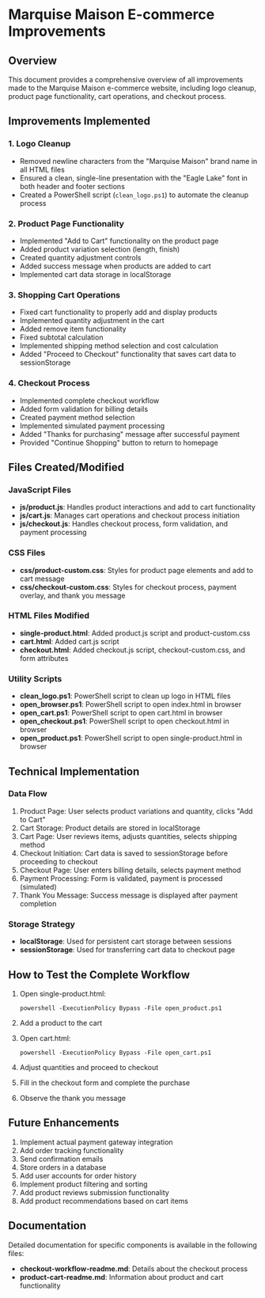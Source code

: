 # Marquise Maison E-commerce Improvements

## Overview

This document provides a comprehensive overview of all improvements made to the Marquise Maison e-commerce website, including logo cleanup, product page functionality, cart operations, and checkout process.

## Improvements Implemented

### 1. Logo Cleanup

- Removed newline characters from the "Marquise Maison" brand name in all HTML files
- Ensured a clean, single-line presentation with the "Eagle Lake" font in both header and footer sections
- Created a PowerShell script (`clean_logo.ps1`) to automate the cleanup process

### 2. Product Page Functionality

- Implemented "Add to Cart" functionality on the product page
- Added product variation selection (length, finish)
- Created quantity adjustment controls
- Added success message when products are added to cart
- Implemented cart data storage in localStorage

### 3. Shopping Cart Operations

- Fixed cart functionality to properly add and display products
- Implemented quantity adjustment in the cart
- Added remove item functionality
- Fixed subtotal calculation
- Implemented shipping method selection and cost calculation
- Added "Proceed to Checkout" functionality that saves cart data to sessionStorage

### 4. Checkout Process

- Implemented complete checkout workflow
- Added form validation for billing details
- Created payment method selection
- Implemented simulated payment processing
- Added "Thanks for purchasing" message after successful payment
- Provided "Continue Shopping" button to return to homepage

## Files Created/Modified

### JavaScript Files

- **js/product.js**: Handles product interactions and add to cart functionality
- **js/cart.js**: Manages cart operations and checkout process initiation
- **js/checkout.js**: Handles checkout process, form validation, and payment processing

### CSS Files

- **css/product-custom.css**: Styles for product page elements and add to cart message
- **css/checkout-custom.css**: Styles for checkout process, payment overlay, and thank you message

### HTML Files Modified

- **single-product.html**: Added product.js script and product-custom.css
- **cart.html**: Added cart.js script
- **checkout.html**: Added checkout.js script, checkout-custom.css, and form attributes

### Utility Scripts

- **clean_logo.ps1**: PowerShell script to clean up logo in HTML files
- **open_browser.ps1**: PowerShell script to open index.html in browser
- **open_cart.ps1**: PowerShell script to open cart.html in browser
- **open_checkout.ps1**: PowerShell script to open checkout.html in browser
- **open_product.ps1**: PowerShell script to open single-product.html in browser

## Technical Implementation

### Data Flow

1. Product Page: User selects product variations and quantity, clicks "Add to Cart"
2. Cart Storage: Product details are stored in localStorage
3. Cart Page: User reviews items, adjusts quantities, selects shipping method
4. Checkout Initiation: Cart data is saved to sessionStorage before proceeding to checkout
5. Checkout Page: User enters billing details, selects payment method
6. Payment Processing: Form is validated, payment is processed (simulated)
7. Thank You Message: Success message is displayed after payment completion

### Storage Strategy

- **localStorage**: Used for persistent cart storage between sessions
- **sessionStorage**: Used for transferring cart data to checkout page

## How to Test the Complete Workflow

1. Open single-product.html:
   ```
   powershell -ExecutionPolicy Bypass -File open_product.ps1
   ```

2. Add a product to the cart

3. Open cart.html:
   ```
   powershell -ExecutionPolicy Bypass -File open_cart.ps1
   ```

4. Adjust quantities and proceed to checkout

5. Fill in the checkout form and complete the purchase

6. Observe the thank you message

## Future Enhancements

1. Implement actual payment gateway integration
2. Add order tracking functionality
3. Send confirmation emails
4. Store orders in a database
5. Add user accounts for order history
6. Implement product filtering and sorting
7. Add product reviews submission functionality
8. Add product recommendations based on cart items

## Documentation

Detailed documentation for specific components is available in the following files:

- **checkout-workflow-readme.md**: Details about the checkout process
- **product-cart-readme.md**: Information about product and cart functionality